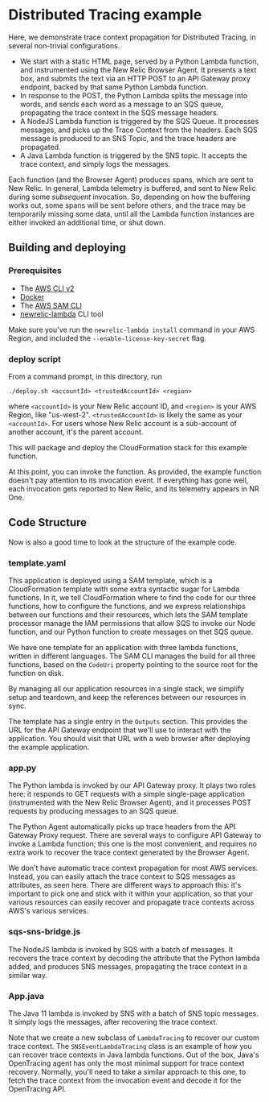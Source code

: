 # Distributed Tracing example

Here, we demonstrate trace context propagation for Distributed Tracing, in several non-trivial configurations.

- We start with a static HTML page, served by a Python Lambda function, and instrumented using the New Relic Browser
  Agent. It presents a text box, and submits the text via an HTTP POST to an API Gateway proxy endpoint, backed by that
  same Python Lambda function.
- In response to the POST, the Python Lambda splits the message into words, and sends each word as a message to an SQS
  queue, propagating the trace context in the SQS message headers.
- A NodeJS Lambda function is triggered by the SQS Queue. It processes messages, and picks up the Trace Context from the
  headers. Each SQS message is produced to an SNS Topic, and the trace headers are propagated.
- A Java Lambda function is triggered by the SNS topic. It accepts the trace context, and simply logs the messages.

Each function (and the Browser Agent) produces spans, which are sent to New Relic. In general, Lambda telemetry is
buffered, and sent to New Relic during some _subsequent_ invocation. So, depending on how the buffering works out, some
spans will be sent before others, and the trace may be temporarily missing some data, until all the Lambda function
instances are either invoked an additional time, or shut down.

## Building and deploying

### Prerequisites

- The [AWS CLI v2](https://docs.aws.amazon.com/cli/latest/userguide/install-cliv2.html)
- [Docker](https://docs.docker.com/get-docker/)
- The [AWS SAM CLI](https://docs.aws.amazon.com/serverless-application-model/latest/developerguide/serverless-sam-cli-install.html)
- [newrelic-lambda](https://github.com/newrelic/newrelic-lambda-cli#installation) CLI tool

Make sure you've run the `newrelic-lambda install` command in your AWS Region, and included
the `--enable-license-key-secret` flag.

### deploy script

From a command prompt, in this directory, run

    ./deploy.sh <accountId> <trustedAccountId> <region>

where `<accountId>` is your New Relic account ID, and  `<region>`
is your AWS Region, like "us-west-2". `<trustedAccountId>` is likely the same as your `<accountId>`. For users whose New
Relic account is a sub-account of another account, it's the parent account.

This will package and deploy the CloudFormation stack for this example function.

At this point, you can invoke the function. As provided, the example function doesn't pay attention to its invocation
event. If everything has gone well, each invocation gets reported to New Relic, and its telemetry appears in NR One.

## Code Structure

Now is also a good time to look at the structure of the example code.

### template.yaml

This application is deployed using a SAM template, which is a CloudFormation template with some extra syntactic sugar
for Lambda functions. In it, we tell CloudFormation where to find the code for our three functions, how to configure the
functions, and we express relationships between our functions and their resources, which lets the SAM template processor
manage the IAM permissions that allow SQS to invoke our Node function, and our Python function to create messages on
thet SQS queue.

We have one template for an application with three lambda functions, written in different languages. The SAM CLI manages
the build for all three functions, based on the `CodeUri` property pointing to the source root for the function on disk.

By managing all our application resources in a single stack, we simplify setup and teardown, and keep the references
between our resources in sync.

The template has a single entry in the `Outputs` section. This provides the URL for the API Gateway endpoint that we'll
use to interact with the application. You should visit that URL with a web browser after deploying the example
application.

### app.py

The Python lambda is invoked by our API Gateway proxy. It plays two roles here: it responds to GET requests with a
simple single-page application (instrumented with the New Relic Browser Agent), and it processes POST requests by
producing messages to an SQS queue.

The Python Agent automatically picks up trace headers from the API Gateway Proxy request. There are several ways to
configure API Gateway to invoke a Lambda function; this one is the most convenient, and requires no extra work to
recover the trace context generated by the Browser Agent.

We don't have automatic trace context propagation for most AWS services. Instead, you can easily attach the trace
context to SQS messages as attributes, as seen here. There are different ways to approach this: it's important to pick
one and stick with it within your application, so that your various resources can easily recover and propagate trace
contexts across AWS's various services.

### sqs-sns-bridge.js

The NodeJS lambda is invoked by SQS with a batch of messages. It recovers the trace context by decoding the attribute
that the Python lambda added, and produces SNS messages, propagating the trace context in a similar way.

### App.java

The Java 11 lambda is invoked by SNS with a batch of SNS topic messages. It simply logs the messages, after recovering
the trace context.

Note that we create a new subclass of `LambdaTracing` to recover our custom trace context. The
`SNSEventLambdaTracing` class is an example of how you can recover trace contexts in Java lambda functions. Out of the
box, Java's OpenTracing agent has only the most minimal support for trace context recovery. Normally, you'll need to
take a similar approach to this one, to fetch the trace context from the invocation event and decode it for the
OpenTracing API. 

